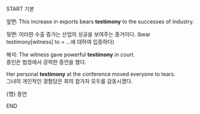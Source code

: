 START
기본

앞면:
This increase in exports bears **testimony** to the successes of industry. 

뒷면:
이러한 수출 증가는 산업의 성공을 보여주는 증거이다.
(bear testimony[witness] to = …에 대하여 입증하다)

해석:
The witness gave powerful **testimony** in court.  
증인은 법정에서 강력한 증언을 했다.

Her personal **testimony** at the conference moved everyone to tears.  
그녀의 개인적인 경험담은 회의 참가자 모두를 감동시켰다.

{명} 증언
<!--ID: 1743043062959-->
END
